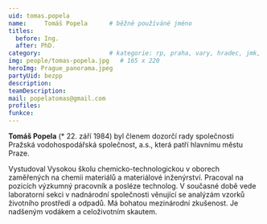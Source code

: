 ```yaml
---
uid: tomas.popela
name:     Tomáš Popela  	# běžně používáné jméno
titles:
  before: Ing.
  after: PhD.
category:                 	# kategorie: rp, praha, vary, hradec, jmk, senat
img: people/tomas-popela.jpg   # 165 x 220
heroImg: Prague_panorama.jpeg
partyUid: bezpp
description:
teamDescription: 
mail: popelatomas@gmail.com
profiles:
funkce: 
---
```


**Tomáš Popela** (* 22. září 1984) byl členem dozorčí rady společnosti Pražská vodohospodářská společnost, a.s., která patří hlavnímu městu Praze.

Vystudoval Vysokou školu chemicko-technologickou v oborech zaměřených na chemii materiálů a materiálové inženýrství. Pracoval na pozicích výzkumný pracovník a posléze technolog. V současné době vede laboratorní sekci v nadnárodní společnosti věnující se analýzám vzorků životního prostředí a odpadů. Má bohatou mezinárodní zkušenost. Je nadšeným vodákem a celoživotním skautem.
